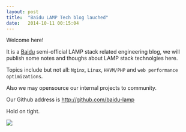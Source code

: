 ```yaml
---
layout: post
title:  "Baidu LAMP Tech blog lauched"
date:   2014-10-11 00:15:04
---
```


Welcome here!

It is a [Baidu](http://baidu.com) semi-official LAMP stack related engineering blog, we will publish some notes and thoughs about LAMP stack technolgies here.

Topics include but not all: `Nginx`, `Linux`, `HHVM/PHP` and `web performance optimizations`.

Also we may opensource our internal projects to community.

Our Github address is <http://github.com/baidu-lamp>

Hold on tight.

![](/images/2014/10/Unknown-1.gif)

